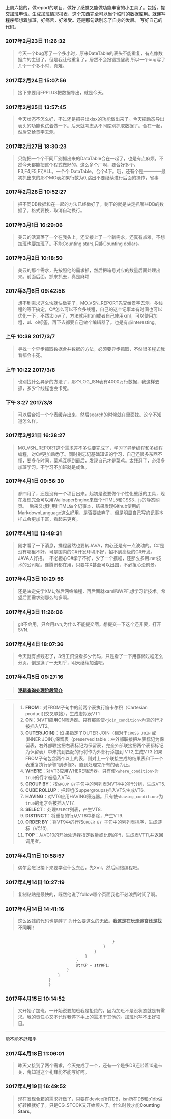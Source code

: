 ﻿上周六接的，做report的项目，做好了感觉又能做功能丰富的小工具了。包括，提交加班申请。生成加班情况报表，这个东西完全可以当个临时的数据库用。就连写程序都想着加班，好痛苦，好难受。还是那句话别忘了自身的发展。
写好自己的代码。

### 2017年2月23日 11:26:32

> 今天一个bug写了一个多小时，原来DateTable的表头不能重复，有点像数据库的主键了，但是我让他重复了，居然不会报错提醒我
所以一个bug写了几个一个多小时，真难。

### 2017年2月24日 15:07:56
> 接下来要用EPPLUS把数据导出，就是今天。

### 2017年2月25日 13:57:45
> 今天状态不怎么好，不过还是把导出xlsx的功能做出来了。今天把动态导出表头的功能也试着做一下。后天就考虑从不同库别抓取数据了。合在一起，然后交给景宇去测。

### 2017年2月27日 18:30:23
> 只能把一个个不同厂别抓出来的DataTable合在一起了，也是有点麻烦，不然今天都能把这个程式做好的。这么多个厂啊，要合好多个。F3,F4,F5,F7,ALL。一个个 DataTable，合个4下。哦，还有个是————最初抓出来的那个MO表如果行数为0,跳出不要继续进行后面的操作，省事

### 2017年2月28日 10:52:27
> 把不同DB数据和在一起的方法已经做好了，剩下的就是决定抓哪些DB的数据了。格式要换，取消自动换行。

### 2017年3月1日 16:29:06
> 美云的活真落了一个在我头上，还又接上了一个新需求，还真有点难，不想加班也要加班了。不能Counting stars,只能Counting dollars。

### 2017年3月2日 10:18:50
> 美云的那个需求，先按照他的需求抓，然后把箱号对应的数量后面处理出来。前面后面，抓来抓去，真是麻烦

### 2017年3月6日 09:42:58
> 想不到需求这么快就快做完了，MO_VSN_REPORT先交给景宇去测。多线程的等下搞定，C#怎么可以不会多线程，自己的这个记事本有时间也可以优化一下，不然太low了，方法就用html或者自己使用xml，可以使用加粗，ul、ol标签，再下去都要自己做个编辑器了。也是有点interesting。

### 上午 10:39 2017/3/7
> 寻找一个异步抓取数据合并数据的方法，必须要异步抓取，不然很多程式我看都会卡死。

### 上午 10:22 2017/3/8
> 也别找什么异步的方法了，那个LOG_ISN表有4000万行数据，我这样去抓，多少个线程也会卡死。

### 下午 3:27 2017/3/8
> 可以后台把一个个表缓存出来，然后search的时候就在里面找。这个不知道怎么样。

### 2017年3月21日 16:28:27
> MO_VSN_REPORT这个需求差不多快要完成了，学习了异步编程和多线程编程，对C#更加熟悉了。同时别忘记基础知识的学习，自己还很多东西不懂，要多花时间，菜鸡互啄到最后，发现自己才是菜鸡。太残忍了，必须多加班学习。不学习不加班就是咸鱼。

### 2017年4月1日 09:56:30
> 都四月了，还是没有一个项目出来。起初是说要做个个性化壁纸的工具，现在发现完全可以用WallpaperEngine来做个HTML5和CSS3，js的静态网页。
  后来又想利用HTML做个记事本，结果发现Github使用的MarkdownLanguage这么好用，是否要放弃了，但是明显自己写的记事本样式会更加丰富，看起来更爽。
  
### 2017年4月1日 13:48:31
> 刚才看了一下消息，携程居然也要转JAVA，内心还是有一点波动的。C#是没有哪里不好，可是国内的C#开发环境不好，招不到高级的C#开发。 JAVA人好招。
  不必担心C#学了不好，少了一个携程，还那么多用.net技术的公司呢。连腾讯都在用，只要牛X甚至可以出国，不必担心没前景。

### 2017年4月3日 10:29:56
> 还是决定先学XML,然后网络编程，再后面就xaml和WPF,想学习新技术。希望后面需求别那么的多啊。

### 2017年4月3日 11:26:06
> git不会用，只会用svn,为什么不能提交啊。想提交一下这个还非要，打开SVN.

### 2017年4月4日 18:07:36
> 今天就有点残忍了，3倍工资没看多少代码，只是看了一下用存储过程怎么分页，倒是逛了一天知乎，明天继续加油吧。

### 2017年4月5日 09:27:16

> #### [逻辑查询处理阶段简介](http://www.cnblogs.com/qanholas/archive/2010/10/24/1859924.html)
****
> 1. __FROM__：对FROM子句中的前两个表执行笛卡尔积（Cartesian product)(交叉联接），生成虚拟表VT1
> 2. __ON__：对VT1应用ON筛选器。只有那些使`<join_condition>`为真的行才被插入VT2。
> 3. **OUTER(JOIN)**：如 果指定了OUTER JOIN（相对于`CROSS JOIN` 或(INNER JOIN),保留表（preserved table：左外部联接把左表标记为保留表，右外部联接把右表标记为保留表，完全外部联接把两个表都标记为保留表）中未找到匹配的行将作为外部行添加到 VT2,生成VT3.如果FROM子句包含两个以上的表，则对上一个联接生成的结果表和下一个表重复执行步骤1到步骤3，直到处理完所有的表为止。
> 4. **WHERE**：对VT3应用WHERE筛选器。只有使`<where_condition>`为`true`的行才被插入VT4.
> 5. **GROUP BY**：按`GROUP BY`子句中的列列表对VT4中的行分组，生成VT5.
> 6. **CUBE ROLLUP**：把超组(Suppergroups)插入VT5,生成VT6.
> 7. **HAVING**：对VT6应用HAVING筛选器。只有使`<having_condition>`为`true`的组才会被插入VT7.
> 8. **SELECT**：处理`SELECT`列表，产生VT8.
> 9. **DISTINCT**：将重复的行从VT8中移除，产生VT9.
> 10. **ORDER BY**：将VT9中的行按`ORDER BY `子句中的列列表排序，生成游标（VC10).
> 11. **TOP**：从VC10的开始处选择指定数量或比例的行，生成表VT11,并返回调用者。

### 2017年4月11日 10:58:57
> 偶尔会忘记接下来要学点什么东西，先Xml，然后网络编程吧。

### 2017年4月14日 10:27:19
> 复制粘贴是最快的，既然他说了follow哪个页面我也不必浪费时间了啊。

### 2017年4月14日 14:41:16
> 这么凶残的代码也是醉了
为什么要这么的无敌。__我这是在玩走迷宫还是找不同啊！__

```csharp
  
                                               }
                                           }
                                       }
                                   }
                               }
                               strKP = strKP1;
                           }
                       }
                   }
                   }
```

### 2017年4月15日 10:14:52
> 又开始了加班，一开始说要加班我是拒绝的，因为加班不是没状态就是有需求。我的责任心又不允许我停下手上的需求干其他的。加班也写不出好项目。
___
能不能不逛知乎
### 2017年4月18日 11:06:01
> 昨天又接到了两个需求，今天完成了一个，还有一个是多DB还带着10道卡关，鬼知道这个礼拜能不能写好呵。

### 2017年4月19日 16:49:52
> 现在发现合箱的需求好做了，只要在device所在DB，isn所在DB和p1db做好转换就好了。只是CG_STOCK又开始烦人了。什么时候才能**Counting Stars**。
